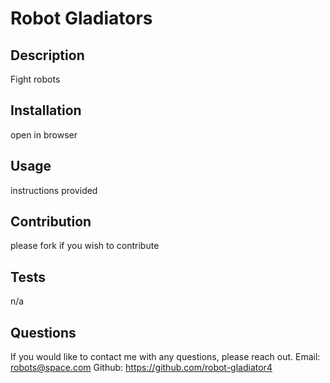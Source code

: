 
  
  # Robot Gladiators

  ## Description
  Fight robots

  ## Installation
  open in browser

  ## Usage
  instructions provided

  ## Contribution
  please fork if you wish to contribute

  ## Tests
  n/a

  ## Questions
  If you would like to contact me with any questions, please reach out.
  Email: robots@space.com
  Github: https://github.com/robot-gladiator4

